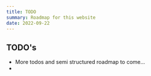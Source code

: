 ```yaml
---
title: TODO
summary: Roadmap for this website
date: 2022-09-22
---
```


## TODO's

- More todos and semi structured roadmap to come...
-
